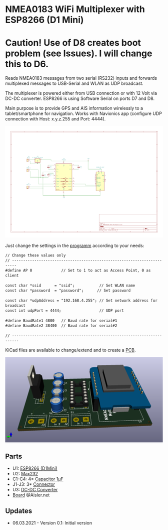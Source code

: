 # NMEA0183 WiFi Multiplexer with ESP8266 (D1 Mini)

# Caution! Use of D8 creates boot problem (see Issues). I will change this to D6. 

Reads NMEA0183 messages from two serial (RS232) inputs and forwards multiplexed messages to USB-Serial and WLAN as UDP broadcast.

The multiplexer is powered either from USB connection or with 12 Volt via DC-DC converter.
ESP8266 is using Software Serial on ports D7 and D8.

Main purpose is to provide GPS and AIS information wirelessly to a tablet/smartphone for navigation.
Works with Navionics app (configure UDP connection with Host: x.y.z.255 and Port: 4444).

![Schematics](https://github.com/AK-Homberger/NMEA0183-WiFi-Multiplexer/blob/main/NMEA0183-WiFi-Multiplexer.png)

Just change the settings in the [programm](https://github.com/AK-Homberger/NMEA0183-WiFi-Multiplexer/blob/main/NMEA083-WiFi-Multiplexer/NMEA083-WiFi-Multiplexer.ino) according to your needs:

```
// Change these values only
// ------------------------------------------------------------------------
#define AP 0             // Set to 1 to act as Access Point, 0 as client 

const char *ssid      = "ssid";           // Set WLAN name
const char *password  = "password";      // Set password

const char *udpAddress = "192.168.4.255"; // Set network address for broadcast
const int udpPort = 4444;                 // UDP port

#define BaudRate1 4800   // Baud rate for serial#1
#define BaudRate2 38400  // Baud rate for serial#2

// -------------------------------------------------------------------------

```

KiCad files are available to change/extend and to create a [PCB](https://github.com/AK-Homberger/NMEA0183-WiFi-Multiplexer/blob/main/KiCadNMEA0183-WiFi-Multiplexer/PCB.pdf).

![Board](https://github.com/AK-Homberger/NMEA0183-WiFi-Multiplexer/blob/main/KiCadNMEA0183-WiFi-Multiplexer/NMEA0183-WiFi-Multiplexer.png)


## Parts

- U1: [ESP8266 (D1Mini)](https://www.reichelt.de/de/en/d1-mini-esp8266-v3-0-d1-mini-p253978.html?&nbc=1)
- U2: [Max232](https://www.reichelt.de/de/en/rs232-driver-dil-16-max-232-cpe-p11216.html?&nbc=1)
- C1-C4: 4* [Capacitor 1µF](https://www.reichelt.de/de/en/tantalum-capacitor-rm-2-5-1-0-f-35-v-tantal-1-0-35-p20330.html?&nbc=1)
- J1-J3: 3* [Connector](https://www.reichelt.de/de/en/2-pin-terminal-strip-spacing-5-08-akl-101-02-p36605.html?&nbc=1)
- U3: [DC-DC Converter](https://www.reichelt.de/de/en/dc-dc-converter-5-v-1-a-single-r-78e50-10-p177268.html?&nbc=1)
- [Board](https://aisler.net/p/EZUNBBJG) @Aisler.net

## Updates
- 06.03.2021 - Version 0.1: Initial version
